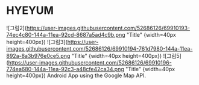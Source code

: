 # HYEYUM
![그림2](https://user-images.githubusercontent.com/52686126/69910193-74ec4c80-144a-11ea-92cd-8687a5ad4c9b.png "Title" {width=40px height=400px})
![그림3](https://user-images.githubusercontent.com/52686126/69910194-761d7980-144a-11ea-892a-8a3b976e0ce5.png "Title"  {width=40px height=400px})
![그림5](https://user-images.githubusercontent.com/52686126/69910196-774ea680-144a-11ea-92c3-a48cfe42ca34.png "Title"  {width=40px height=400px})
Android App using the Google Map API.
